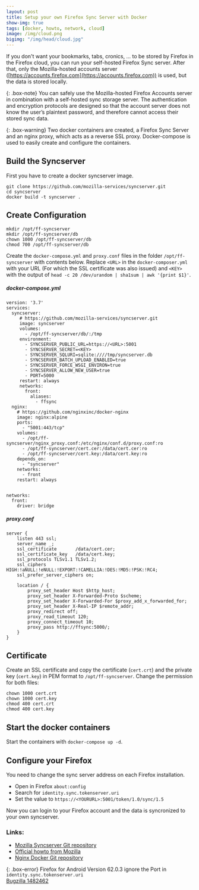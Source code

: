 ```yaml
---
layout: post
title: Setup your own Firefox Sync Server with Docker
show-img: true
tags: [docker, howto, network, cloud]
image: /img/cloud.png
bigimg: "/img/head/cloud.jpg"
---
```

If you don't want your bookmarks, tabs, cronics, ... to be stored by Firefox in the Firefox cloud, you can run your self-hosted Firefox Sync server.
After that, only the Mozilla-hosted accounts server ([https://accounts.firefox.com](https://accounts.firefox.com)) is used, but the data is stored locally.

{: .box-note}
You can safely use the Mozilla-hosted Firefox Accounts server in combination with a self-hosted sync storage server. The authentication and encryption protocols are designed so that the account server does not know the user’s plaintext password, and therefore cannot access their stored sync data.

{: .box-warning}
Two docker containers are created, a Firefox Sync Server and an nginx proxy, which acts as a reverse SSL proxy. 
Docker-compose is used to easily create and configure the containers. 

## Build the Syncserver
First you have to create a docker syncserver image. 
```
git clone https://github.com/mozilla-services/syncserver.git
cd syncserver
docker build -t syncserver .
```

## Create Configuration
```
mkdir /opt/ff-syncserver
mkdir /opt/ff-syncserver/db
chown 1000 /opt/ff-syncserver/db
chmod 700 /opt/ff-syncserver/db
```

Create the `docker-compose.yml` and `proxy.conf` files in the folder `/opt/ff-syncserver` with contents below. 
Replace `<URL>` in the `docker-composer.yml` with your URL (For which the SSL certificate was also issued) and `<KEY>` with the output of `head -c 20 /dev/urandom | sha1sum | awk '{print $1}'`.

##### docker-compose.yml
```
version: '3.7'
services:
  syncserver:
     # https://github.com/mozilla-services/syncserver.git
     image: syncserver
     volumes:
       - /opt/ff-syncserver/db/:/tmp
     environment:
       - SYNCSERVER_PUBLIC_URL=https://<URL>:5001
       - SYNCSERVER_SECRET=<KEY>
       - SYNCSERVER_SQLURI=sqlite:////tmp/syncserver.db
       - SYNCSERVER_BATCH_UPLOAD_ENABLED=true
       - SYNCSERVER_FORCE_WSGI_ENVIRON=true
       - SYNCSERVER_ALLOW_NEW_USER=true
       - PORT=5000   
     restart: always
     networks:
       front:
         aliases:
           - ffsync
  nginx:
    # https://github.com/nginxinc/docker-nginx
    image: nginx:alpine
    ports:
      - "5001:443/tcp"
    volumes:
      - /opt/ff-syncserver/nginx_proxy.conf:/etc/nginx/conf.d/proxy.conf:ro
      - /opt/ff-syncserver/cert.cer:/data/cert.cer:ro
      - /opt/ff-syncserver/cert.key:/data/cert.key:ro
    depends_on:
      - "syncserver"
    networks:
      - front
    restart: always


networks:
  front:
    driver: bridge
```
  
  
##### proxy.conf
```
server {
    listen 443 ssl;
    server_name _;
    ssl_certificate       /data/cert.cer;
    ssl_certificate_key   /data/cert.key;
    ssl_protocols TLSv1.1 TLSv1.2;
    ssl_ciphers HIGH:!aNULL:!eNULL:!EXPORT:!CAMELLIA:!DES:!MD5:!PSK:!RC4;
    ssl_prefer_server_ciphers on;

    location / {
        proxy_set_header Host $http_host;
        proxy_set_header X-Forwarded-Proto $scheme;
        proxy_set_header X-Forwarded-For $proxy_add_x_forwarded_for;
        proxy_set_header X-Real-IP $remote_addr;
        proxy_redirect off;
        proxy_read_timeout 120;
        proxy_connect_timeout 10;
        proxy_pass http://ffsync:5000/;
    }
}
```

## Certificate
Create an SSL certificate and copy the certificate (`cert.crt`) and the private key (`cert.key`) in PEM format to `/opt/ff-syncserver`.
Change the permission for both files:
```
chown 1000 cert.crt
chown 1000 cert.key
chmod 400 cert.crt
chmod 400 cert.key
```

## Start the docker containers
Start the containers with `docker-compose up -d`.

## Configure your Firefox
You need to change the sync server address on each Firefox installation.

* Open in Firefox `about:config` 
* Search for `identity.sync.tokenserver.uri` 
* Set the value to `https://<YOURURL>:5001/token/1.0/sync/1.5`

Now you can login to your Firefox account and the data is syncronized to your own syncserver.  


### Links:
* [Mozilla Syncserver Git repository](https://github.com/mozilla-services/syncserver)
* [Official howto from Mozilla](https://docs.services.mozilla.com/howtos/run-sync-1.5.html)
* [Nginx Docker Git repository](https://github.com/nginxinc/docker-nginx)


{: .box-error}
Firefox for Android Version 62.0.3 ignore the Port in `identity.sync.tokenserver.uri`  
[Bugzilla 1482462](https://bugzilla.mozilla.org/show_bug.cgi?id=1482462)

 